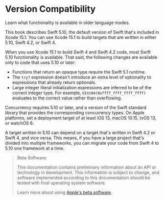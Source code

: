 # Version Compatibility

Learn what functionality is available in older language modes.

This book describes Swift 5.10,
the default version of Swift that's included in Xcode 15.1.
You can use Xcode 15.1 to build targets
that are written in either 5.10, Swift 4.2, or Swift 4.

<!--
  - test: `swift-version`

  ```swifttest
  >> #if swift(>=5.9.3)
  >>     print("Too new")
  >> #elseif swift(>=5.9.2)
  >>     print("Just right")
  >> #else
  >>     print("Too old")
  >> #endif
  << Just right
  ```
-->

When you use Xcode 15.1 to build Swift 4 and Swift 4.2 code,
most Swift 5.10 functionality is available.
That said,
the following changes are available only to code that uses 5.10 or later:

- Functions that return an opaque type require the Swift 5.1 runtime.
- The `try?` expression doesn't introduce an extra level of optionality
  to expressions that already return optionals.
- Large integer literal initialization expressions are inferred
  to be of the correct integer type.
  For example, `UInt64(0xffff_ffff_ffff_ffff)` evaluates to the correct value
  rather than overflowing.

Concurrency requires 5.10 or later,
and a version of the Swift standard library
that provides the corresponding concurrency types.
On Apple platforms, set a deployment target
of at least iOS 13, macOS 10.15, tvOS 13, or watchOS 6.

A target written in 5.10 can depend on
a target that's written in Swift 4.2 or Swift 4,
and vice versa.
This means, if you have a large project
that's divided into multiple frameworks,
you can migrate your code from Swift 4 to 5.10
one framework at a time.

> Beta Software:
>
> This documentation contains preliminary information about an API or technology in development. This information is subject to change, and software implemented according to this documentation should be tested with final operating system software.
>
> Learn more about using [Apple's beta software](https://developer.apple.com/support/beta-software/).

<!--
This source file is part of the Swift.org open source project

Copyright (c) 2014 - 2022 Apple Inc. and the Swift project authors
Licensed under Apache License v2.0 with Runtime Library Exception

See https://swift.org/LICENSE.txt for license information
See https://swift.org/CONTRIBUTORS.txt for the list of Swift project authors
-->

